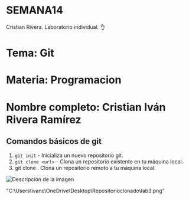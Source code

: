# SEMANA14
Cristian Rivera. Laboratorio individual. 👌


# Tema: Git
# Materia: Programacion
# Nombre completo: Cristian Iván Rivera Ramírez

## Comandos básicos de git
1. `git init` - Inicializa un nuevo repositorio git.
2. `git clone <url>` - Clona un repositorio existente en tu máquina local.
3. git clone <url>. Clona un repositorio remoto a tu máquina local.


![Descripción de la imagen](https://github.com/IvanCris666/SEMANA14/raw/main/lab3.png)

"C:\Users\ivanc\OneDrive\Desktop\Repositorioclonado\lab3.png"
